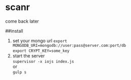 # scanr
come back later

##install
1. set your mongo url
`export MONGODB_URI=mongodb://user:pass@server.com:port/db`  
`export CRYPT_KEY=some_key`  
2. start the server  
`supervisor -x iojs index.js`  
or  
`gulp s`

